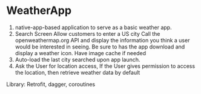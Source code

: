 # WeatherApp
1. native-app-based application to serve as a basic weather app.
2. Search Screen
  Allow customers to enter a US city
  Call the openweathermap.org API and display the information you think a user would be interested in seeing. Be sure to has the app download and display a weather icon.
  Have image cache if needed
3. Auto-load the last city searched upon app launch.
4. Ask the User for location access, If the User gives permission to access the location, then retrieve weather data by default


Library: Retrofit, dagger, coroutines
